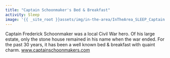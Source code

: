 ```yaml
---
title: "Captain Schoonmaker's Bed & Breakfast"
activity: Sleep
image: '{{ _site_root }}assets/img/in-the-area/InTheArea_SLEEP_Captain.jpg'
---
```

<p>Captain Frederick Schoonmaker was a local Civil War hero. Of his large estate,&nbsp;only the stone&nbsp;house remained in his name when the war ended. For the past 30 years, it has been a well known bed & breakfast with&nbsp;quaint charm.&nbsp;<a href="http://www.captainschoonmakers.com/">www.captainschoonmakers.com</a></p>